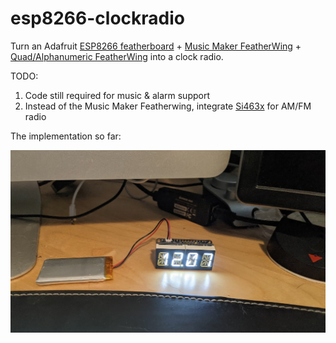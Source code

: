 # esp8266-clockradio

Turn an Adafruit [ESP8266 featherboard](https://www.adafruit.com/product/2821) + [Music Maker FeatherWing](https://www.adafruit.com/product/3357) + [Quad/Alphanumeric FeatherWing](https://www.adafruit.com/product/3127) into a clock radio.

TODO:
1. Code still required for music & alarm support
1. Instead of the Music Maker Featherwing, integrate [Si463x](https://www.silabs.com/products/audio-and-radio/automotive-tuners/si463x-single-chip-digital-receivers) for AM/FM radio

The implementation so far:

![esp8266 and clock modules](https://raw.githubusercontent.com/adamm/esp8266-clockradio/master/img/clock.png)

